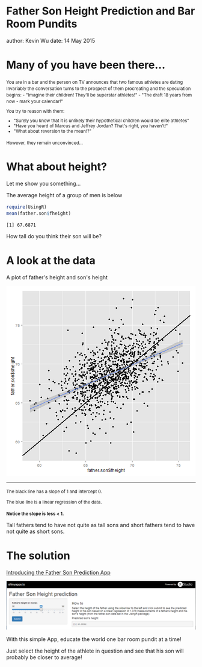 Father Son Height Prediction and Bar Room Pundits
===
author: Kevin Wu
date: 14 May 2015

Many of you have been there...
========================================================
<small>
You are in a bar and the person on TV announces that two famous athletes
are dating
Invariably the conversation turns to the prospect of them procreating and
the speculation begins:
- "Imagine their children! They'll be superstar athletes!"
- "The draft 18 years from now - mark your calendar!"

You try to reason with them:
- "Surely you know that it is unlikely their hypothetical children would be elite athletes"
- "Have you heard of Marcus and Jeffrey Jordan? That's right, you haven't!"
- "What about reversion to the mean!?"

However, they remain unconvinced...
</small>

What about height?
========================================================
Let me show you something...

The average height of a group of men is below

```r
require(UsingR)
mean(father.son$fheight)
```

```
[1] 67.6871
```

How tall do you think their son will be?

A look at the data
========================================================
A plot of father's height and son's height

![plot of chunk unnamed-chunk-2](preso-figure/unnamed-chunk-2-1.png) 
***
<small>The black line has a slope of 1 and intercept 0.

The blue line is a linear regression of the data. 

**Notice the slope is less < 1.**</small>

Tall fathers tend to have not quite as tall sons and short fathers tend to have not quite as short sons.

The solution
========================================================
<a href="https://kevinwu.shinyapps.io/DevDataProdCourseProj/">Introducing the Father Son Prediction App</a>

<img src="screengrab.png" alt="Screen Grab">

With this simple App, educate the world one bar room  pundit at a time!

Just select the height of the athlete in question and see that his son will probably be closer to average!
